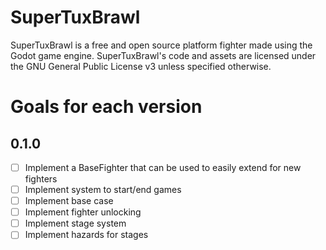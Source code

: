 # SuperTuxBrawl
SuperTuxBrawl is a free and open source platform fighter made using the Godot game engine.
SuperTuxBrawl's code and assets are licensed under the GNU General Public License v3 unless specified otherwise.
# Goals for each version
## 0.1.0
- [ ] Implement a BaseFighter that can be used to easily extend for new fighters
- [ ] Implement system to start/end games
- [ ] Implement base case
- [ ] Implement fighter unlocking
- [ ] Implement stage system
- [ ] Implement hazards for stages
